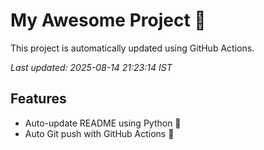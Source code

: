 # My Awesome Project 🚀

This project is automatically updated using GitHub Actions.

_Last updated: 2025-08-14 21:23:14 IST_

## Features
- Auto-update README using Python 🐍
- Auto Git push with GitHub Actions 🤖
